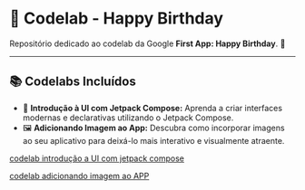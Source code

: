 # 🎉 **Codelab - Happy Birthday**

Repositório dedicado ao codelab da Google **First App: Happy Birthday**. 🚀

---

## 📚 **Codelabs Incluídos**

- 🎨 **Introdução à UI com Jetpack Compose:** Aprenda a criar interfaces modernas e declarativas utilizando o Jetpack Compose.
- 🖼️ **Adicionando Imagem ao App:** Descubra como incorporar imagens ao seu aplicativo para deixá-lo mais interativo e visualmente atraente.

[codelab introdução a UI com jetpack compose](https://developer.android.com/codelabs/basic-android-kotlin-compose-text-composables?authuser=1&hl=pt-br&continue=https%3A%2F%2Fdeveloper.android.com%2Fcourses%2Fpathways%2Fandroid-basics-compose-unit-1-pathway-3%3Fauthuser%3D1%26hl%3Dpt-br%23codelab-https%3A%2F%2Fdeveloper.android.com%2Fcodelabs%2Fbasic-android-kotlin-compose-text-composables#0)

[codelab adicionando imagem ao APP](https://developer.android.com/codelabs/basic-android-kotlin-compose-add-images?authuser=1&hl=pt-br&continue=https%3A%2F%2Fdeveloper.android.com%2Fcourses%2Fpathways%2Fandroid-basics-compose-unit-1-pathway-3%3Fhl%3Dpt-br%26authuser%3D1%23codelab-https%3A%2F%2Fdeveloper.android.com%2Fcodelabs%2Fbasic-android-kotlin-compose-add-images#0)
